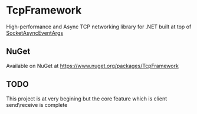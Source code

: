 # TcpFramework
High-performance and Async TCP networking library for .NET built at top of 
[SocketAsyncEventArgs](https://docs.microsoft.com/en-us/dotnet/api/system.net.sockets.socketasynceventargs)

## NuGet
Available on NuGet at https://www.nuget.org/packages/TcpFramework

## TODO
This project is at very begining but the core feature which is client send\receive is complete
